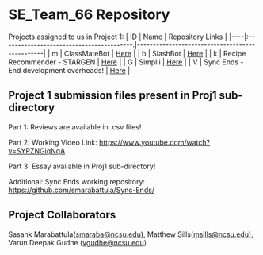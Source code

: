 # SE_Team_66 Repository

Projects assigned to us in Project 1:
| ID | Name                                    | Repository Links                                |
|----|:-----------------------------------------:|------------------------------------------------|
| m  | ClassMateBot                            | [Here](https://github.com/lyonva/ClassMateBot)       |
| b  | SlashBot                                | [Here](https://github.com/secheaper/slashbot)        |
| k  | Recipe Recommender - STARGEN            | [Here](https://github.com/het-patel99/Recipe_Recommender) |
| G  | Simplii                                 | [Here](https://github.com/adamyen/Simplii)           |
| V  | Sync Ends - End development overheads!  | [Here](https://github.com/jaymodi98/csc510-project)  |

## Project 1 submission files present in Proj1 sub-directory
Part 1: Reviews are available in .csv files! 

Part 2: Working Video Link: https://www.youtube.com/watch?v=SYPZNGiqNqA

Part 3: Essay available in Proj1 sub-directory! 

Additional: Sync Ends working repository: https://github.com/smarabattula/Sync-Ends/ 

## Project Collaborators
Sasank Marabattula(smaraba@ncsu.edu), Matthew Sills(msills@ncsu.edu), Varun Deepak Gudhe (vgudhe@ncsu.edu)
